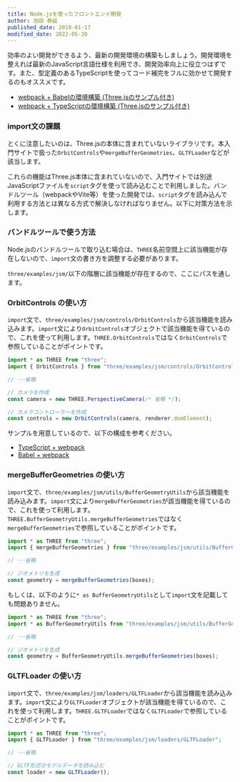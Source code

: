 ```yaml
---
title: Node.jsを使ったフロントエンド開発
author: 池田 泰延
published_date: 2019-01-17
modified_date: 2022-05-20
---
```


効率のよい開発ができるよう、最新の開発環境の構築もしましょう。開発環境を整えれば最新のJavaScript言語仕様を利用でき、開発効率向上に役立つはずです。また、型定義のあるTypeScriptを使ってコード補完をフルに効かせて開発するのもオススメです。

- [webpack + Babelの環境構築 \(Three\.jsのサンプル付き\)](https://ics.media/entry/16028/)
- [webpack + TypeScriptの環境構築 \(Three\.jsのサンプル付き\)](https://ics.media/entry/16329/)

### import文の課題

とくに注意したいのは、Three.jsの本体に含まれていないライブラリです。本入門サイトで扱った`OrbitControls`や`mergeBufferGeometries`、`GLTFLoader`などが該当します。

これらの機能はThree.js本体に含まれていないので、入門サイトでは別途JavaScriptファイルを`script`タグを使って読み込むことで利用しました。バンドルツール（webpackやVite等）を使った開発では、`script`タグを読み込んで利用する方法とは異なる方式で解決しなければなりません。以下に対策方法を示します。



### バンドルツールで使う方法

Node.jsのバンドルツールで取り込む場合は、`THREE`名前空間上に該当機能が存在しないので、`import`文の書き方を調整する必要があります。

`three/examples/jsm/`以下の階層に該当機能が存在するので、ここにパスを通します。


### OrbitControls の使い方

`import`文で、`three/examples/jsm/controls/OrbitControls`から該当機能を読み込みます。`import`文により`OrbitControls`オブジェクトで該当機能を得ているので、これを使って利用します。`THREE.OrbitControls`ではなく`OrbitControls`で参照していることがポイントです。


```js
import * as THREE from "three";
import { OrbitControls } from "three/examples/jsm/controls/OrbitControls";

// ･･･省略

// カメラを作成
const camera = new THREE.PerspectiveCamera(/* 省略 */);

// カメラコントローラーを作成
const controls = new OrbitControls(camera, renderer.domElement);
```

サンプルを用意しているので、以下の構成を参考ください。

- [TypeScript + webpack](https://github.com/ics-creative/170330_webpack/tree/master/tutorial-typescript-three)
- [Babel + webpack](https://github.com/ics-creative/170330_webpack/tree/master/tutorial-babel-three)



### mergeBufferGeometries の使い方


`import`文で、`three/examples/jsm/utils/BufferGeometryUtils`から該当機能を読み込みます。`import`文により`mergeBufferGeometries`が該当機能を得ているので、これを使って利用します。`THREE.BufferGeometryUtils.mergeBufferGeometries`ではなく`mergeBufferGeometries`で参照していることがポイントです。


```js
import * as THREE from "three";
import { mergeBufferGeometries } from "three/examples/jsm/utils/BufferGeometryUtils";

// ･･･省略

// ジオメトリを生成
const geometry = mergeBufferGeometries(boxes);
```

もしくは、以下のように`* as BufferGeometryUtils`として`import`文を記載しても問題ありません。

```js
import * as THREE from "three";
import * as BufferGeometryUtils from "three/examples/jsm/utils/BufferGeometryUtils";

// ･･･省略

// ジオメトリを生成
const geometry = BufferGeometryUtils.mergeBufferGeometries(boxes);
```


### GLTFLoader の使い方

`import`文で、`three/examples/jsm/loaders/GLTFLoader`から該当機能を読み込みます。`import`文により`GLTFLoader`オブジェクトが該当機能を得ているので、これを使って利用します。`THREE.GLTFLoader`ではなく`GLTFLoader`で参照していることがポイントです。


```js
import * as THREE from "three";
import { GLTFLoader } from "three/examples/jsm/loaders/GLTFLoader";

// ･･･省略

// GLTF形式のモデルデータを読み込む
const loader = new GLTFLoader();
```
